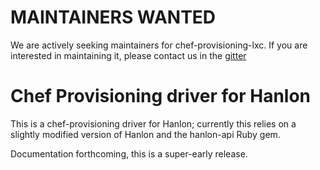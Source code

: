 # MAINTAINERS WANTED

We are actively seeking maintainers for chef-provisioning-lxc.  If you are interested in maintaining it, please contact us in the [gitter](https://github.com/chef/chef-provisioning-lxc)

# Chef Provisioning driver for Hanlon

This is a chef-provisioning driver for Hanlon; currently this relies on a
slightly modified version of Hanlon and the hanlon-api Ruby gem.

Documentation forthcoming, this is a super-early release.

